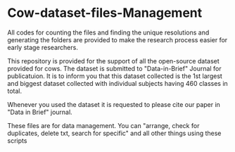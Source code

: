 # Cow-dataset-files-Management
All codes for counting the files and finding the unique resolutions and generating the folders are provided to make the research process easier for early stage researchers.

This repository is provided for the support of all the open-source dataset provided for cows. The dataset is submitted to "Data-in-Brief" Journal for publicatuion. 
It is to inform you that this dataset collected is the 1st largest and biggest dataset collected with individual subjects having 460 classes in total.

Whenever you used the dataset it is requested to please cite our paper in "Data in Brief" journal. 

These files are for data management. You can "arrange, check for duplicates, delete txt, search for specific" and all other things using these scripts
